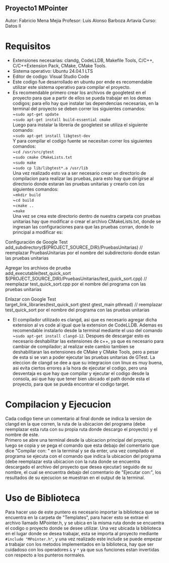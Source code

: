 ## Proyecto1 MPointer

Autor: Fabricio Mena Mejia
Profesor: Luis Alonso Barboza Artavia
Curso: Datos II



# Requisitos
* Extensiones necesarias: clandg, CodeLLDB, Makefile Tools, C/C++, C/C++Extension Pack, CMake, CMake Tools.
* Sistema operativo: Ubuntu 24.04.1 LTS
* Editor de codigo: Visual Studio Code
* Este codigo fue desarrollado en ubuntu por ende es recomendable utilizar este sistema operativo para compilar el proyecto.
* Es recomendable primero crear los archivos de googletest en el proyecto para que a partir de ellos se pueda trabajar en los demas codigos; para ello hay que instalar
las dependencias necesarias, en la terminal del proyecto se deben correr los siguientes comandos:  
~`sudo apt-get update`  
~`sudo apt-get install build-essential cmake`  
Luego para instalar la libreria de googletest se utiliza el siguiente comando:  
~`sudo apt-get install libgtest-dev`  
Y para compilar el codigo fuente se necesitan correr los siguientes comandos:  
~`cd /usr/src/gtest`  
~`sudo cmake CMakeLists.txt`  
~`sudo make`  
~`sudo cp lib/libgtest*.a /usr/lib`  
Una vez realizado esto va a ser necesario crear un directorio de compilacion para realizar las pruebas, para esto hay que dirigirse al directorio donde estaran las pruebas unitarias y crearlo con los siguientes comandos:  
~`mkdir build`  
~`cd build`  
~`cmake ..`  
~`make`  
Una vez se crea este directorio dentro de nuestra carpeta con pruebas unitarias hay que modificar o crear el archivo CMakeLists.txt, donde se ingresan las configuraciones para que las pruebas corran, donde lo principal a modificar es:

Configuración de Google Test  
add_subdirectory(${PROJECT_SOURCE_DIR}/PruebasUnitarias) // reemplazar PruebasUnitarias por el nombre del subdirectorio donde estan las pruebas unitarias  

Agregar los archivos de prueba  
add_executable(test_quick_sort ${PROJECT_SOURCE_DIR}/PruebasUnitarias/test_quick_sort.cpp) // reemplazar test_quick_sort.cpp por el nombre del programa con las pruebas unitarias  

Enlazar con Google Test  
target_link_libraries(test_quick_sort gtest gtest_main pthread) // reemplazar test_quick_sort por el nombre del programa con las pruebas unitarias  

* El compilador utilizado es clangd, asi que es necesario agregar dicha extension al vs code al igual que la extension de CodeLLDB.
Ademas es recomendable instalarlo desde la terminal mediante el uso del comando ~`sudo apt-get install clangd-12`.
Despues de descargar esto es necesario deshabilitar las extensiones de c++, ya que es necesario para cambiar de compilador; al realizar este cambio
tambien se deshabilitaran las extensiones de CMake y CMake Tools, pero a pesar de esta si se van a poder ejecutar las pruebas unitarias de GTest.
La eleccion de clangd se dee a que su integracion con linux es muy buena, asi evita ciertos errores a la hora de ejecutar el codigo, pero una desventaja 
es que  hay que compilar y ejecutar el codigo desde la consola, asi que hay que tener bien ubicado el path donde esta el proyecto, para que se pueda 
encontrar el codigo target.

# Compilacion y Ejecucion
Cada codigo tiene un comentario al final donde se indica la version de clangd en la que corren, la ruta de la ubicacion del programa (debe reemplazar esta ruta con su propia ruta donde descargo el proyecto) y el nombre de este.  
Primero se abre una terminal desde la ubicacion principal del proyecto, luego se copia y se pega el comando que esta debajo del comentario que dice 
"Compilar con: " en la terminal y se da enter, una vez compilado el programa se ejecuta con el comando que indica la ubicacion del programa (debe reemplazar esta ubicacion con la ruta donde se encuentra descargado el archivo del proyecto que desea ejecutar) seguido de su nombre, el cual se encuentra debajo del comentario de "Ejecutar con:", los resultados de su ejecucion se muestran en el output de la terminal.

# Uso de Biblioteca
Para hacer uso de este puntero es necesario importar la biblioteca que se encuentra en la carpeta de "Templates", para hacer esto se extrae el archivo llamado MPointer.h, y se ubica en la misma ruta donde se encuentra el codigo o proyecto donde se desee utilizar.
Una vez ubicada la biblioteca en el lugar donde se desea trabajar, esta se importa al proyecto mediante `#include "MPointer.h"`, y una vez realizado este include se puede empezar a trabajar con los metodos implementados en la biblioteca, hay que ser cuidadoso con los operadores `&` y `*` ya que sus funciones estan invertidas con respecto a los punteros normales.
